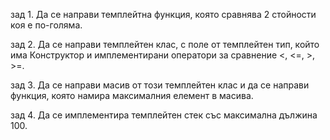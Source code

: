 зад 1. Да се направи темплейтна функция, която сравнява 2 стойности коя е по-голяма.

зад 2. Да се направи темплейтен клас, с поле от темплейтен тип, който има Конструктор и имплементирани оператори за сравнение <, <=, >, >=.

зад 3. Да се направи масив от този темплейтен клас и да се направи функция, която намира максималния елемент в масива.

зад 4. Да се имплементира темплейтен стек със максимална дължина 100.